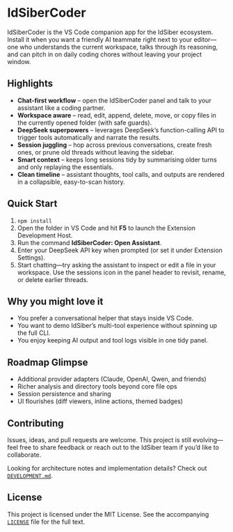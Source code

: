 # IdSiberCoder

IdSiberCoder is the VS Code companion app for the IdSiber ecosystem. Install it when you want a friendly AI teammate right next to your editor—one who understands the current workspace, talks through its reasoning, and can pitch in on daily coding chores without leaving your project window.

## Highlights

- **Chat-first workflow** – open the IdSiberCoder panel and talk to your assistant like a coding partner.
- **Workspace aware** – read, edit, append, delete, move, or copy files in the currently opened folder (with safe guards).
- **DeepSeek superpowers** – leverages DeepSeek’s function-calling API to trigger tools automatically and narrate the results.
- **Session juggling** – hop across previous conversations, create fresh ones, or prune old threads without leaving the sidebar.
- **Smart context** – keeps long sessions tidy by summarising older turns and only replaying the essentials.
- **Clean timeline** – assistant thoughts, tool calls, and outputs are rendered in a collapsible, easy-to-scan history.

## Quick Start

1. `npm install`
2. Open the folder in VS Code and hit **F5** to launch the Extension Development Host.
3. Run the command **IdSiberCoder: Open Assistant**.
4. Enter your DeepSeek API key when prompted (or set it under Extension Settings).
5. Start chatting—try asking the assistant to inspect or edit a file in your workspace. Use the sessions icon in the panel header to revisit, rename, or delete earlier threads.

## Why you might love it

- You prefer a conversational helper that stays inside VS Code.
- You want to demo IdSiber’s multi-tool experience without spinning up the full CLI.
- You enjoy keeping AI output and tool logs visible in one tidy panel.

## Roadmap Glimpse

- Additional provider adapters (Claude, OpenAI, Qwen, and friends)
- Richer analysis and directory tools beyond core file ops
- Session persistence and sharing
- UI flourishes (diff viewers, inline actions, themed badges)

## Contributing

Issues, ideas, and pull requests are welcome. This project is still evolving—feel free to share feedback or reach out to the IdSiber team if you’d like to collaborate.

Looking for architecture notes and implementation details? Check out [`DEVELOPMENT.md`](DEVELOPMENT.md).

## License

This project is licensed under the MIT License. See the accompanying [`LICENSE`](LICENSE) file for the full text.
